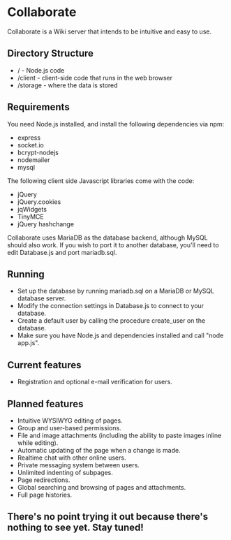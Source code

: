 ﻿# Collaborate

Collaborate is a Wiki server that intends to be intuitive and easy to use.

## Directory Structure
- / - Node.js code
- /client - client-side code that runs in the web browser
- /storage - where the data is stored

## Requirements
You need Node.js installed, and install the following dependencies via npm:
- express
- socket.io
- bcrypt-nodejs
- nodemailer
- mysql

The following client side Javascript libraries come with the code:
- jQuery
- jQuery.cookies
- jqWidgets
- TinyMCE
- jQuery hashchange

Collaborate uses MariaDB as the database backend, although MySQL should also work. If you wish to port it to another database,
you'll need to edit Database.js and port mariadb.sql.

## Running
- Set up the database by running mariadb.sql on a MariaDB or MySQL database server.
- Modify the connection settings in Database.js to connect to your database.
- Create a default user by calling the procedure create_user on the database.
- Make sure you have Node.js and dependencies installed and call "node app.js".

## Current features
- Registration and optional e-mail verification for users.

## Planned features
- Intuitive WYSIWYG editing of pages.
- Group and user-based permissions.
- File and image attachments (including the ability to paste images inline while editing).
- Automatic updating of the page when a change is made.
- Realtime chat with other online users.
- Private messaging system between users.
- Unlimited indenting of subpages.
- Page redirections.
- Global searching and browsing of pages and attachments.
- Full page histories.


## There's no point trying it out because there's nothing to see yet. Stay tuned!